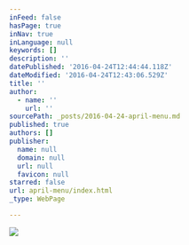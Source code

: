 ```yaml
---
inFeed: false
hasPage: true
inNav: true
inLanguage: null
keywords: []
description: ''
datePublished: '2016-04-24T12:44:44.118Z'
dateModified: '2016-04-24T12:43:06.529Z'
title: ''
author:
  - name: ''
    url: ''
sourcePath: _posts/2016-04-24-april-menu.md
published: true
authors: []
publisher:
  name: null
  domain: null
  url: null
  favicon: null
starred: false
url: april-menu/index.html
_type: WebPage

---
```

![](https://the-grid-user-content.s3-us-west-2.amazonaws.com/71b1450d-7c4c-4a44-8de9-417dbb56c61f.jpg)
